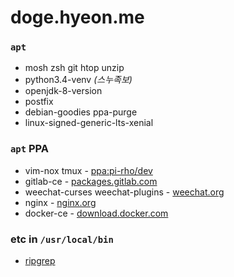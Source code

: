 doge.hyeon.me
========
### `apt`
- mosh zsh git htop unzip
- python3.4-venv *(스누족보)*
- openjdk-8-version
- postfix
- debian-goodies ppa-purge
- linux-signed-generic-lts-xenial

### `apt` PPA
- vim-nox tmux                   - [ppa:pi-rho/dev](https://launchpad.net/~pi-rho/+archive/ubuntu/dev)
- gitlab-ce                      - [packages.gitlab.com](https://about.gitlab.com/downloads/#ubuntu1404)
- weechat-curses weechat-plugins - [weechat.org](https://weechat.org/download/debian/#instructions)
- nginx                          - [nginx.org](https://www.nginx.com/resources/wiki/start/topics/tutorials/install/)
- docker-ce                      - [download.docker.com](https://docs.docker.com/engine/installation/linux/ubuntu/)

### etc in `/usr/local/bin`
- [ripgrep](https://github.com/BurntSushi/ripgrep)
